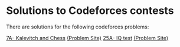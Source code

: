 # Solutions to Codeforces contests
There are solutions for the following codeforces problems:

[7A- Kalevitch and Chess](https://github.com/ziad-awad/competitive-programming/blob/main/codeforces/7A.CPP)   [(Problem Site)](https://codeforces.com/problemset/problem/7/A)
[25A- IQ test](https://github.com/ziad-awad/competitive-programming/blob/main/codeforces/25A.cpp)   [(Problem Site)](https://codeforces.com/problemset/problem/25/A)

